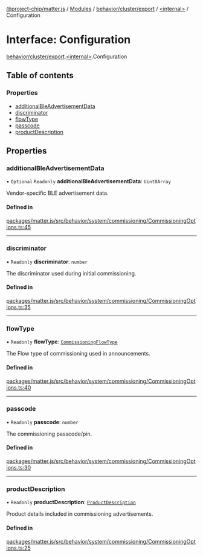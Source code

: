 [@project-chip/matter.js](../README.md) / [Modules](../modules.md) / [behavior/cluster/export](../modules/behavior_cluster_export.md) / [\<internal\>](../modules/behavior_cluster_export._internal_.md) / Configuration

# Interface: Configuration

[behavior/cluster/export](../modules/behavior_cluster_export.md).[\<internal\>](../modules/behavior_cluster_export._internal_.md).Configuration

## Table of contents

### Properties

- [additionalBleAdvertisementData](behavior_cluster_export._internal_.Configuration.md#additionalbleadvertisementdata)
- [discriminator](behavior_cluster_export._internal_.Configuration.md#discriminator)
- [flowType](behavior_cluster_export._internal_.Configuration.md#flowtype)
- [passcode](behavior_cluster_export._internal_.Configuration.md#passcode)
- [productDescription](behavior_cluster_export._internal_.Configuration.md#productdescription)

## Properties

### additionalBleAdvertisementData

• `Optional` `Readonly` **additionalBleAdvertisementData**: `Uint8Array`

Vendor-specific BLE advertisement data.

#### Defined in

[packages/matter.js/src/behavior/system/commissioning/CommissioningOptions.ts:45](https://github.com/project-chip/matter.js/blob/5f71eedebdb9fa54338bde320c311bb359b7455d/packages/matter.js/src/behavior/system/commissioning/CommissioningOptions.ts#L45)

___

### discriminator

• `Readonly` **discriminator**: `number`

The discriminator used during initial commissioning.

#### Defined in

[packages/matter.js/src/behavior/system/commissioning/CommissioningOptions.ts:35](https://github.com/project-chip/matter.js/blob/5f71eedebdb9fa54338bde320c311bb359b7455d/packages/matter.js/src/behavior/system/commissioning/CommissioningOptions.ts#L35)

___

### flowType

• `Readonly` **flowType**: [`CommissioningFlowType`](../enums/schema_export.CommissioningFlowType.md)

The Flow type of commissioning used in announcements.

#### Defined in

[packages/matter.js/src/behavior/system/commissioning/CommissioningOptions.ts:40](https://github.com/project-chip/matter.js/blob/5f71eedebdb9fa54338bde320c311bb359b7455d/packages/matter.js/src/behavior/system/commissioning/CommissioningOptions.ts#L40)

___

### passcode

• `Readonly` **passcode**: `number`

The commissioning passcode/pin.

#### Defined in

[packages/matter.js/src/behavior/system/commissioning/CommissioningOptions.ts:30](https://github.com/project-chip/matter.js/blob/5f71eedebdb9fa54338bde320c311bb359b7455d/packages/matter.js/src/behavior/system/commissioning/CommissioningOptions.ts#L30)

___

### productDescription

• `Readonly` **productDescription**: [`ProductDescription`](behavior_cluster_export._internal_.ProductDescription.md)

Product details included in commissioning advertisements.

#### Defined in

[packages/matter.js/src/behavior/system/commissioning/CommissioningOptions.ts:25](https://github.com/project-chip/matter.js/blob/5f71eedebdb9fa54338bde320c311bb359b7455d/packages/matter.js/src/behavior/system/commissioning/CommissioningOptions.ts#L25)
